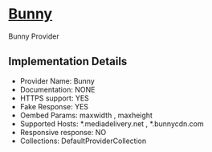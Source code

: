 # [Bunny](https://iframe.mediadelivery.net|iframe.mediadelivery.net|video.bunnycdn.com|video.bunnycdn.com)

Bunny Provider

## Implementation Details

- Provider
Name: Bunny
- Documentation: NONE
- HTTPS support: YES
- Fake Response: YES
- Oembed Params: maxwidth , maxheight
- Supported Hosts: *.mediadelivery.net , *.bunnycdn.com
- Responsive response: NO
- Collections: DefaultProviderCollection


